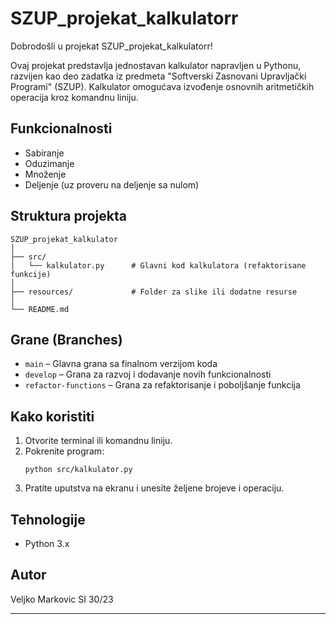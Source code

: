# SZUP_projekat_kalkulatorr
Dobrodošli u projekat SZUP_projekat_kalkulatorr!

Ovaj projekat predstavlja jednostavan kalkulator napravljen u Pythonu, razvijen kao deo zadatka iz predmeta "Softverski Zasnovani Upravljački Programi" (SZUP). Kalkulator omogućava izvođenje osnovnih aritmetičkih operacija kroz komandnu liniju.

## Funkcionalnosti

- Sabiranje
- Oduzimanje
- Množenje
- Deljenje (uz proveru na deljenje sa nulom)

## Struktura projekta

```
SZUP_projekat_kalkulator
│
├── src/
│   └── kalkulator.py      # Glavni kod kalkulatora (refaktorisane funkcije)
│
├── resources/             # Folder za slike ili dodatne resurse
│
└── README.md
```

## Grane (Branches)

- `main` – Glavna grana sa finalnom verzijom koda
- `develop` – Grana za razvoj i dodavanje novih funkcionalnosti
- `refactor-functions` – Grana za refaktorisanje i poboljšanje funkcija

## Kako koristiti

1. Otvorite terminal ili komandnu liniju.
2. Pokrenite program:
   ```
   python src/kalkulator.py
   ```
3. Pratite uputstva na ekranu i unesite željene brojeve i operaciju.

## Tehnologije

- Python 3.x

## Autor

Veljko Markovic SI 30/23 

---
